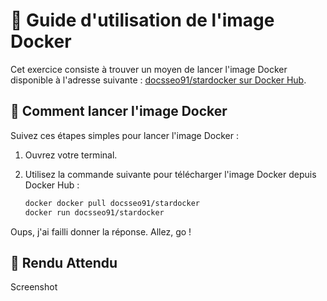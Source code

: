 # 🚀 Guide d'utilisation de l'image Docker

Cet exercice consiste à trouver un moyen de lancer l'image Docker disponible à l'adresse suivante : [docsseo91/stardocker sur Docker Hub](https://hub.docker.com/r/docsseo91/stardocker).


## 🏃 Comment lancer l'image Docker

Suivez ces étapes simples pour lancer l'image Docker :

1. Ouvrez votre terminal.

2. Utilisez la commande suivante pour télécharger l'image Docker depuis Docker Hub :
   ```bash
   docker docker pull docsseo91/stardocker
   docker run docsseo91/stardocker
   ```
Oups, j'ai failli donner la réponse. Allez, go !

## 📝 Rendu Attendu

Screenshot 
